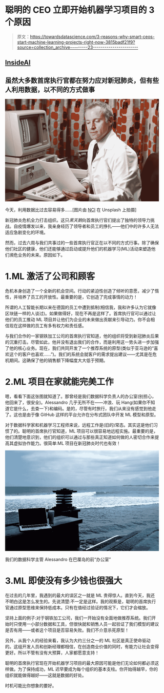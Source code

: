 # 聪明的 CEO 立即开始机器学习项目的 3 个原因

> 原文：<https://towardsdatascience.com/3-reasons-why-smart-ceos-start-machine-learning-projects-right-now-3815badf21f9?source=collection_archive---------23----------------------->

## [InsideAI](https://towardsdatascience.com/inside-ai/home)

## 虽然大多数首席执行官都在努力应对新冠肺炎，但有些人利用数据，以不同的方式做事

![](img/3745596d73418cf8f76b6518a3d8f5af.png)

今天，利用数据比过去容易得多……[图片由 [NCI](https://unsplash.com/photos/pCqzMe04s8g) 在 Unsplash 上拍摄]

新冠肺炎危机全力打击组织。这只*黑天鹅*向首席执行官们提出了独特的领导力挑战。自疫情爆发以来，我亲身经历了领导者和员工的挣扎——他们中的许多人无法适应急剧变化的环境。

然而，过去六周与我们共事过的一些首席执行官正在以不同的方式行事。除了确保他们社区的健康，他们还能够通过启动或提升他们的机器学习(ML)活动来塑造他们濒危业务的未来。原因如下。

# 1.ML 激活了公司和顾客

危机本身创造了一个全新的机会空间。行动的紧迫性创造了倾听的意愿，减少了惰性，并培养了员工的开放性。最重要的是，它创造了完成事情的动力！

所谓的人工智能长期以来在德国的员工中遭到抵制(相信我，我和许多认为它就像区块链一样的人谈过)。如果做得好，现在不再是这样了。首席执行官可以通过让他们的员工推动 ML 项目并让他们为企业的未来做出贡献来引导动力。你不会相信现在这样做的员工有多有权力和责任感。

与我们合作的一家钢铁加工公司的首席执行官知道，他的组织将受到新冠肺炎后果的沉重打击。尽管如此，他并没有退出我们的合作，而是利用这一势头进一步加强了他的核心业务。现在，我们共同开发了一个推荐系统的原型(类似于亚马逊的“喜欢这个的客户也喜欢……”)。我们的系统会就客户的需求提出建议——尤其是在危机期间。这确保了他的销售额下降幅度大大低于预期。

# 2.ML 项目在家就能完美工作

嗯，看看下面这张图就知道了。那曾经是我们数据科学负责人的办公室(别担心，他回来了，很安全)。Alessandro 几乎无所不在——冲浪、玩 Hang(如果你不知道它是什么，去查一下)和编码。是的，尽管有时旅行，我们从来没有感觉到他走了。这也是由于像 GitHub 这样的平台允许在分布式团队中开发 ML 模型和原型。

对于数据科学家和机器学习工程师来说，远程工作是(旧的)常态。其实这是他们习惯了的。聪明的首席执行官知道，ML 项目可以很容易地远程实施。最重要的是，他们清楚地意识到，他们的组织可以通过与那些真正知道如何做的人密切合作来提高其虚拟协作能力。很简单:ML 项目在新冠肺炎时代也有效！

![](img/d7c7457db365e96972ba9bddff49bf5a.png)

我们的数据科学主管 Alessandro 在巴厘岛的前“办公室”

# 3.ML 即使没有多少钱也很强大

在过去的几年里，我遇到的最大的误区之一就是 ML 贵得惊人。直到今天，我还不明白这是怎么发生的。先说清楚:不一定是这样。我的观察是，聪明的首席执行官通过原型思维来保持低成本。只有在值经过验证的情况下，它们才会缩放。

坚持上面的例子:对于钢铁加工公司，我们一开始没有全面地做推荐系统。我们开始时只使用一小部分数据和工具，但很快就和销售人员一起验证了我们模型的建议是否有用——或者这个项目是否容易失败。我们不介意杀死原型！

另外，从我个人的经验来看，我认为大约三分之一的 ML 社区是真正使命驱动的。这组开发人员和创新经理都相信，在创造商业价值的同时，有能力让社会变得更好。所以不管有没有大预算，人家都愿意支持！

聪明的首席执行官现在开始机器学习项目的最大原因可能是他们无论如何都必须这样做。为了保持成功，ML 迟早要成为每个组织的基本支柱。你开始得越早，你的组织就能做得越好——这就是数据的好处。

时机可能比你想象的要好。